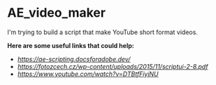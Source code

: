 # AE_video_maker

I'm trying to build a script that make YouTube short format videos. 

**Here are some useful links that could help:**
* _https://ae-scripting.docsforadobe.dev/_ 
* _https://fotozcech.cz/wp-content/uploads/2015/11/scriptui-2-8.pdf_
* _https://www.youtube.com/watch?v=DTBtfFiyjNU_